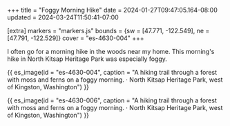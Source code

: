 +++
title = "Foggy Morning Hike"
date = 2024-01-27T09:47:05.164-08:00
updated = 2024-03-24T11:50:41-07:00

[extra]
markers = "markers.js"
bounds = {sw = [47.771, -122.549], ne = [47.791, -122.529]}
cover = "es-4630-004"
+++

I often go for a morning hike in the woods near my home. This morning's hike in North Kitsap Heritage Park was especially foggy.

<!-- more -->

{{ es_image(id = "es-4630-004", caption = "A hiking trail through a forest with moss and ferns on a foggy morning. · North Kitsap Heritage Park, west of Kingston, Washington") }}

{{ es_image(id = "es-4630-006", caption = "A hiking trail through a forest with moss and ferns on a foggy morning. · North Kitsap Heritage Park, west of Kingston, Washington") }}

